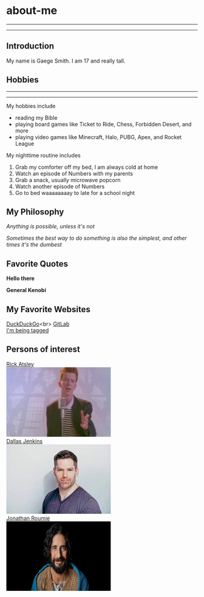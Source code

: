 # about-me
---
---
## Introduction

[I have a NEW HOME]: https://www.youtube.com/channel/UCrZKM9sQJisRzMgLLcX_vOg

My name is Gaege Smith.  I am 17 and really tall.  


## Hobbies
---
---
My hobbies include
- reading my Bible
- playing board games like Ticket to Ride, Chess, Forbidden Desert, and more
- playing video games like Minecraft, Halo, PUBG, Apex, and Rocket League

My nighttime routine includes

1. Grab my comforter off my bed, I am always cold at home
90053. Watch an episode of Numbers with my parents
900535. Grab a snack, usually microwave popcorn
93353. Watch another episode of Numbers
933535. Go to bed waaaaaaaay to late for a school night


## My Philosophy

*Anything is possible, unless it's not*

_Sometimes the best way to do something is also the simplest, and other times it's the dumbest_


## Favorite Quotes

**Hello there**

__General Kenobi__

[1]: https://www.wikipedia.org/wiki/Rick_Astley

[2]: https://www.wikipedia.org/wiki/Dallas_Jenkins

[3]: https://www.imdb.com/name/nm0745751/

## My Favorite Websites

[DuckDuckGo](https://www.youtube.com/watch?v=QtBDL8EiNZo "https://duckduckgo.com/")<br>
[GitLab](https://gitlab.com/ "The superior version of Git backup website")<br>
[I'm being tagged][I have a NEW HOME]


## Persons of interest

[Rick Atsley][1]<br>
<img src="https://github.com/GaegeSmith/about-me/blob/main/imgs/rickAtsley.png" height="183px" width="275px"><br>
[Dallas Jenkins][2]<br>
![Dallas Jenkins](https://github.com/GaegeSmith/about-me/blob/main/imgs/dallasJenkins.jpeg)<br>
[Jonathan Roumie][3]<br>
<img src="https://github.com/GaegeSmith/about-me/blob/main/imgs/jonathanRoumie.jpg" height="183px" width="275px"><br>


